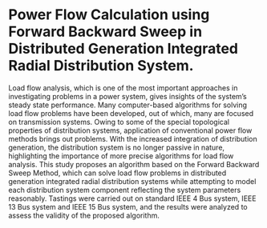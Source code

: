 # Power Flow Calculation using Forward Backward Sweep in Distributed Generation Integrated Radial Distribution System.
Load flow analysis, which is one of the most important approaches in investigating problems in a power system, gives insights of the system’s steady state performance. Many computer-based algorithms for solving load flow problems have been developed, out of which, many are focused on transmission systems. Owing to some of the special topological properties of distribution systems, application of conventional power flow methods brings out problems. With the increased integration of distribution generation, the distribution system is no longer passive in nature, highlighting the importance of more precise algorithms for load flow analysis. This study proposes an algorithm based on the Forward Backward Sweep Method, which can solve load flow problems in distributed generation integrated radial distribution systems while attempting to model each distribution system component reflecting the system parameters reasonably. Tastings were carried out on standard IEEE 4 Bus system, IEEE 13 Bus system and IEEE 15 Bus system, and the results were analyzed to assess the validity of the proposed algorithm.

